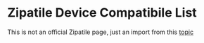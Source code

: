 # Zipatile Device Compatibile List

This is not an official Zipatile page, just an import from this <a href="https://community.zipato.com/topic/zipatile-device-compatibile-list">topic</a> </p>
